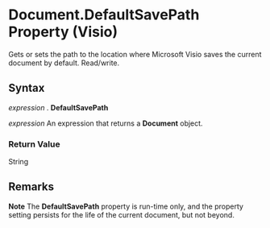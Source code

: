 
# Document.DefaultSavePath Property (Visio)

Gets or sets the path to the location where Microsoft Visio saves the current document by default. Read/write.


## Syntax

 _expression_ . **DefaultSavePath**

 _expression_ An expression that returns a **Document** object.


### Return Value

String


## Remarks




 **Note**  The  **DefaultSavePath** property is run-time only, and the property setting persists for the life of the current document, but not beyond.


